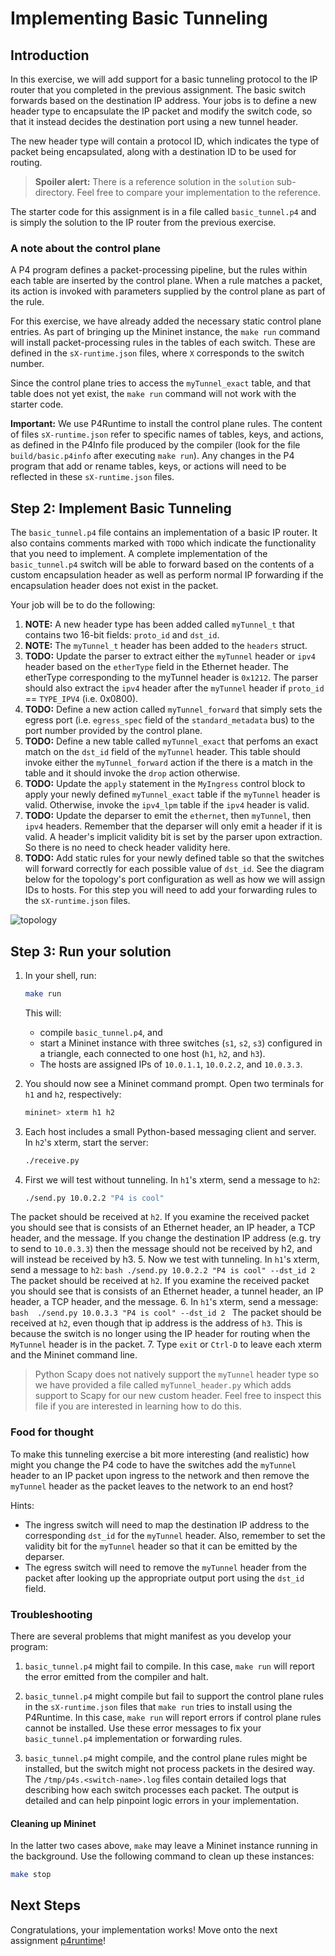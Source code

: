 # Implementing Basic Tunneling

## Introduction

In this exercise, we will add support for a basic tunneling protocol to the IP
router that you completed in the previous assignment.  The basic switch
forwards based on the destination IP address.  Your jobs is to define a new
header type to encapsulate the IP packet and modify the switch code, so that it
instead decides the destination port using a new tunnel header.

The new header type will contain a protocol ID, which indicates the type of
packet being encapsulated, along with a destination ID to be used for routing.


> **Spoiler alert:** There is a reference solution in the `solution`
> sub-directory. Feel free to compare your implementation to the reference.

The starter code for this assignment is in a file called `basic_tunnel.p4` and
is simply the solution to the IP router from the previous exercise.


### A note about the control plane

A P4 program defines a packet-processing pipeline, but the rules within each
table are inserted by the control plane. When a rule matches a packet, its
action is invoked with parameters supplied by the control plane as part of the
rule.

For this exercise, we have already added the necessary static control plane
entries. As part of bringing up the Mininet instance, the `make run` command
will install packet-processing rules in the tables of each switch. These are
defined in the `sX-runtime.json` files, where `X` corresponds to the switch
number.

Since the control plane tries to access the `myTunnel_exact` table, and that
table does not yet exist, the `make run` command will not work with the starter
code.

**Important:** We use P4Runtime to install the control plane rules. The content
of files `sX-runtime.json` refer to specific names of tables, keys, and
actions, as defined in the P4Info file produced by the compiler (look for the
file `build/basic.p4info` after executing `make run`). Any changes in the P4
program that add or rename tables, keys, or actions will need to be reflected
in these `sX-runtime.json` files.

## Step 2: Implement Basic Tunneling

The `basic_tunnel.p4` file contains an implementation of a basic IP router.  It
also contains comments marked with `TODO` which indicate the functionality that
you need to implement. A complete implementation of the `basic_tunnel.p4`
switch will be able to forward based on the contents of a custom encapsulation
header as well as perform normal IP forwarding if the encapsulation header does
not exist in the packet.

Your job will be to do the following:

1. **NOTE:** A new header type has been added called `myTunnel_t` that contains
two 16-bit fields: `proto_id` and `dst_id`.
2. **NOTE:** The `myTunnel_t` header has been added to the `headers` struct.
2. **TODO:** Update the parser to extract either the `myTunnel` header or
`ipv4` header based on the `etherType` field in the Ethernet header. The
etherType corresponding to the myTunnel header is `0x1212`. The parser should
also extract the `ipv4` header after the `myTunnel` header if `proto_id` ==
`TYPE_IPV4` (i.e.  0x0800).
3. **TODO:** Define a new action called `myTunnel_forward` that simply sets the
egress port (i.e. `egress_spec` field of the `standard_metadata` bus) to the
port number provided by the control plane.
4. **TODO:** Define a new table called `myTunnel_exact` that perfoms an exact
match on the `dst_id` field of the `myTunnel` header. This table should invoke
either the `myTunnel_forward` action if the there is a match in the table and
it should invoke the `drop` action otherwise.
5. **TODO:** Update the `apply` statement in the `MyIngress` control block to
apply your newly defined `myTunnel_exact` table if the `myTunnel` header is
valid. Otherwise, invoke the `ipv4_lpm` table if the `ipv4` header is valid.
6. **TODO:** Update the deparser to emit the `ethernet`, then `myTunnel`, then
`ipv4` headers. Remember that the deparser will only emit a header if it is
valid. A header's implicit validity bit is set by the parser upon extraction.
So there is no need to check header validity here.
7. **TODO:** Add static rules for your newly defined table so that the switches
will forward correctly for each possible value of `dst_id`. See the diagram
below for the topology's port configuration as well as how we will assign IDs
to hosts. For this step you will need to add your forwarding rules to the
`sX-runtime.json` files.

![topology](./topo.png)

## Step 3: Run your solution

1. In your shell, run: 
    ```bash 
    make run 
    ``` 
    This will:
   * compile `basic_tunnel.p4`, and
   * start a Mininet instance with three switches (`s1`, `s2`, `s3`) configured
     in a triangle, each connected to one host (`h1`, `h2`, and `h3`).
   * The hosts are assigned IPs of `10.0.1.1`, `10.0.2.2`, and `10.0.3.3`.

2. You should now see a Mininet command prompt. Open two terminals for `h1` and
`h2`, respectively: 
    ```bash 
    mininet> xterm h1 h2 
    ```
3. Each host includes a small Python-based messaging client and server. In
`h2`'s xterm, start the server: 
    ```bash 
    ./receive.py 
    ```
4. First we will test without tunneling. In `h1`'s xterm, send a message to
`h2`: 
    ```bash 
    ./send.py 10.0.2.2 "P4 is cool" 
    ``` 
The packet should be received
at `h2`. If you examine the received packet you should see that is consists of
an Ethernet header, an IP header, a TCP header, and the message. If you change
the destination IP address (e.g. try to send to `10.0.3.3`) then the message
should not be received by h2, and will instead be received by h3.
5. Now we test with tunneling. In `h1`'s xterm, send a message to `h2`: 
    ```bash
    ./send.py 10.0.2.2 "P4 is cool" --dst_id 2
    ``` 
The packet should be received at
`h2`. If you examine the received packet you should see that is consists of an
Ethernet header, a tunnel header, an IP header, a TCP header, and the message. 
6. In `h1`'s xterm, send a message: 
    ```bash 
    ./send.py 10.0.3.3 "P4 is cool" --dst_id 2
    ``` 
The packet should be received at `h2`, even though that ip
address is the address of `h3`. This is because the switch is no longer using
the IP header for routing when the `MyTunnel` header is in the packet. 
7. Type `exit` or `Ctrl-D` to leave each xterm and the Mininet command line.


> Python Scapy does not natively support the `myTunnel` header type so we have
> provided a file called `myTunnel_header.py` which adds support to Scapy for
> our new custom header. Feel free to inspect this file if you are interested
> in learning how to do this.

### Food for thought

To make this tunneling exercise a bit more interesting (and realistic) how
might you change the P4 code to have the switches add the `myTunnel` header to
an IP packet upon ingress to the network and then remove the `myTunnel` header
as the packet leaves to the network to an end host?

Hints:

 - The ingress switch will need to map the destination IP address to the
   corresponding `dst_id` for the `myTunnel` header. Also, remember to set the
validity bit for the `myTunnel` header so that it can be emitted by the
deparser.
 - The egress switch will need to remove the `myTunnel` header from the packet
   after looking up the appropriate output port using the `dst_id` field.

### Troubleshooting

There are several problems that might manifest as you develop your program:

1. `basic_tunnel.p4` might fail to compile. In this case, `make run` will
report the error emitted from the compiler and halt.

2. `basic_tunnel.p4` might compile but fail to support the control plane rules
in the `sX-runtime.json` files that `make run` tries to install using the
P4Runtime. In this case, `make run` will report errors if control plane rules
cannot be installed. Use these error messages to fix your `basic_tunnel.p4`
implementation or forwarding rules.

3. `basic_tunnel.p4` might compile, and the control plane rules might be
installed, but the switch might not process packets in the desired way. The
`/tmp/p4s.<switch-name>.log` files contain detailed logs that describing how
each switch processes each packet. The output is detailed and can help pinpoint
logic errors in your implementation.

#### Cleaning up Mininet

In the latter two cases above, `make` may leave a Mininet instance running in
the background. Use the following command to clean up these instances:

```bash 
make stop 
```

## Next Steps

Congratulations, your implementation works! Move onto the next assignment
[p4runtime](../p4runtime)!


